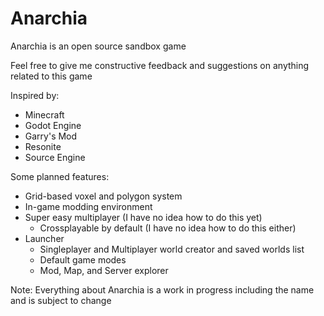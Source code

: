 # Anarchia
Anarchia is an open source sandbox game

Feel free to give me constructive feedback and suggestions on anything related to this game

Inspired by: 
  - Minecraft
  - Godot Engine
  - Garry's Mod
  - Resonite
  - Source Engine

Some planned features:
  - Grid-based voxel and polygon system
  - In-game modding environment
  - Super easy multiplayer (I have no idea how to do this yet)
      - Crossplayable by default (I have no idea how to do this either)
  - Launcher
      - Singleplayer and Multiplayer world creator and saved worlds list
      - Default game modes
      - Mod, Map, and Server explorer

Note: Everything about Anarchia is a work in progress including the name and is subject to change
